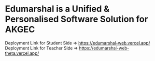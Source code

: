 # Edumarshal is a Unified & Personalised Software Solution for AKGEC
Deployment Link for Student Side => https://edumarshal-web.vercel.app/
Deployment Link for Teacher Side => https://edumarshal-web-theta.vercel.app/
